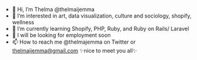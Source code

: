 - 👋 Hi, I’m Thelma @thelmaijemma
- 👀 I’m interested in art, data visualization, culture and sociology, shopify, wellness
- 🌱 I’m currently learning Shopify, PHP, Ruby, and Ruby on Rails/ Laravel
- 💞️ I will be looking for employment soon
- 📫 How to reach me @thelmajemma on Twitter or thelmaijemma@gmail.com
 ✨nice to meet you all✨
